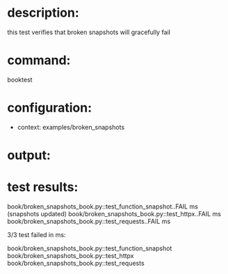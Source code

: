 # description:

this test verifies that broken snapshots will gracefully fail

# command:

booktest 

# configuration:

 * context: examples/broken_snapshots

# output:


# test results:

  book/broken_snapshots_book.py::test_function_snapshot..FAIL <number> ms (snapshots updated)
  book/broken_snapshots_book.py::test_httpx..FAIL <number> ms
  book/broken_snapshots_book.py::test_requests..FAIL <number> ms

3/3 test failed in <number> ms:

  book/broken_snapshots_book.py::test_function_snapshot
  book/broken_snapshots_book.py::test_httpx
  book/broken_snapshots_book.py::test_requests


